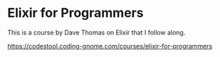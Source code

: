 # Elixir for Programmers

This is a course by Dave Thomas on Elixir that I follow along.

https://codestool.coding-gnome.com/courses/elixir-for-programmers
